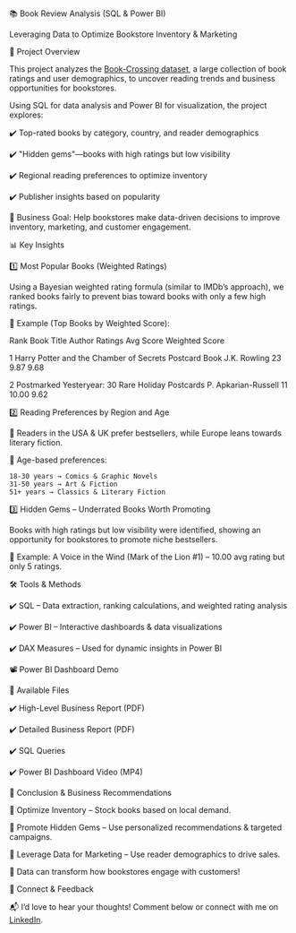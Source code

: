 📚 Book Review Analysis (SQL & Power BI)

Leveraging Data to Optimize Bookstore Inventory & Marketing

🚀 Project Overview

This project analyzes the [Book-Crossing dataset](https://www.kaggle.com/datasets/ruchi798/bookcrossing-dataset), a large collection of book ratings and user demographics, to uncover reading trends and business opportunities for bookstores.

Using SQL for data analysis and Power BI for visualization, the project explores:

✔️ Top-rated books by category, country, and reader demographics

✔️ "Hidden gems"—books with high ratings but low visibility

✔️ Regional reading preferences to optimize inventory

✔️ Publisher insights based on popularity

🎯 Business Goal: Help bookstores make data-driven decisions to improve inventory, marketing, and customer engagement.

📊 Key Insights

1️⃣ Most Popular Books (Weighted Ratings)

Using a Bayesian weighted rating formula (similar to IMDb’s approach), we ranked books fairly to prevent bias toward books with only a few high ratings.

📌 Example (Top Books by Weighted Score):

Rank	Book Title	Author	Ratings	Avg Score	Weighted Score

1	Harry Potter and the Chamber of Secrets Postcard Book	J.K. Rowling	23	9.87	9.68

2	Postmarked Yesteryear: 30 Rare Holiday Postcards	P. Apkarian-Russell	11	10.00	9.62

2️⃣ Reading Preferences by Region and Age

📌 Readers in the USA & UK prefer bestsellers, while Europe leans towards literary fiction.

📌 Age-based preferences:

    18-30 years → Comics & Graphic Novels
    31-50 years → Art & Fiction
    51+ years → Classics & Literary Fiction

3️⃣ Hidden Gems – Underrated Books Worth Promoting

Books with high ratings but low visibility were identified, showing an opportunity for bookstores to promote niche bestsellers.

📌 Example: A Voice in the Wind (Mark of the Lion #1) – 10.00 avg rating but only 5 ratings.

🛠️ Tools & Methods

✔️ SQL – Data extraction, ranking calculations, and weighted rating analysis

✔️ Power BI – Interactive dashboards & data visualizations

✔️ DAX Measures – Used for dynamic insights in Power BI

📽️ Power BI Dashboard Demo

📂 Available Files

✔️ High-Level Business Report (PDF)

✔️ Detailed Business Report (PDF)

✔️ SQL Queries

✔️ Power BI Dashboard Video (MP4)

📢 Conclusion & Business Recommendations

📌 Optimize Inventory – Stock books based on local demand.

📌 Promote Hidden Gems – Use personalized recommendations & targeted campaigns.

📌 Leverage Data for Marketing – Use reader demographics to drive sales.

🚀 Data can transform how bookstores engage with customers!

🔗 Connect & Feedback

📬 I’d love to hear your thoughts! Comment below or connect with me on [LinkedIn](https://www.linkedin.com/in/katharina-schulz-pamplona/).
